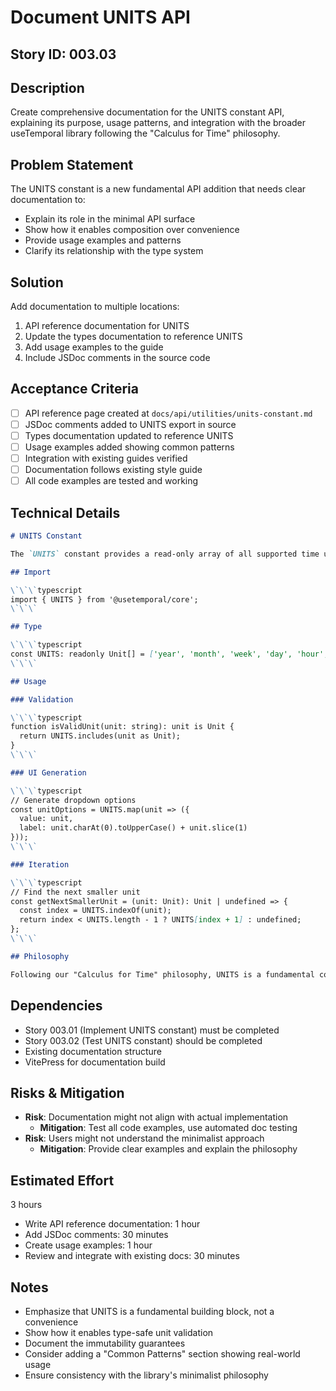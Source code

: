 # Document UNITS API

## Story ID: 003.03

## Description
Create comprehensive documentation for the UNITS constant API, explaining its purpose, usage patterns, and integration with the broader useTemporal library following the "Calculus for Time" philosophy.

## Problem Statement
The UNITS constant is a new fundamental API addition that needs clear documentation to:
- Explain its role in the minimal API surface
- Show how it enables composition over convenience
- Provide usage examples and patterns
- Clarify its relationship with the type system

## Solution
Add documentation to multiple locations:
1. API reference documentation for UNITS
2. Update the types documentation to reference UNITS
3. Add usage examples to the guide
4. Include JSDoc comments in the source code

## Acceptance Criteria
- [ ] API reference page created at `docs/api/utilities/units-constant.md`
- [ ] JSDoc comments added to UNITS export in source
- [ ] Types documentation updated to reference UNITS
- [ ] Usage examples added showing common patterns
- [ ] Integration with existing guides verified
- [ ] Documentation follows existing style guide
- [ ] All code examples are tested and working

## Technical Details
```markdown
# UNITS Constant

The `UNITS` constant provides a read-only array of all supported time units in useTemporal.

## Import

\`\`\`typescript
import { UNITS } from '@usetemporal/core';
\`\`\`

## Type

\`\`\`typescript
const UNITS: readonly Unit[] = ['year', 'month', 'week', 'day', 'hour', 'minute', 'second'] as const;
\`\`\`

## Usage

### Validation

\`\`\`typescript
function isValidUnit(unit: string): unit is Unit {
  return UNITS.includes(unit as Unit);
}
\`\`\`

### UI Generation

\`\`\`typescript
// Generate dropdown options
const unitOptions = UNITS.map(unit => ({
  value: unit,
  label: unit.charAt(0).toUpperCase() + unit.slice(1)
}));
\`\`\`

### Iteration

\`\`\`typescript
// Find the next smaller unit
const getNextSmallerUnit = (unit: Unit): Unit | undefined => {
  const index = UNITS.indexOf(unit);
  return index < UNITS.length - 1 ? UNITS[index + 1] : undefined;
};
\`\`\`

## Philosophy

Following our "Calculus for Time" philosophy, UNITS is a fundamental constant that enables composition. Rather than providing convenience methods like `getAllUnits()` or `getUnitHierarchy()`, we expose the raw data and let users compose their own abstractions.
```

## Dependencies
- Story 003.01 (Implement UNITS constant) must be completed
- Story 003.02 (Test UNITS constant) should be completed
- Existing documentation structure
- VitePress for documentation build

## Risks & Mitigation
- **Risk**: Documentation might not align with actual implementation
  - **Mitigation**: Test all code examples, use automated doc testing
- **Risk**: Users might not understand the minimalist approach
  - **Mitigation**: Provide clear examples and explain the philosophy

## Estimated Effort
3 hours
- Write API reference documentation: 1 hour
- Add JSDoc comments: 30 minutes
- Create usage examples: 1 hour
- Review and integrate with existing docs: 30 minutes

## Notes
- Emphasize that UNITS is a fundamental building block, not a convenience
- Show how it enables type-safe unit validation
- Document the immutability guarantees
- Consider adding a "Common Patterns" section showing real-world usage
- Ensure consistency with the library's minimalist philosophy